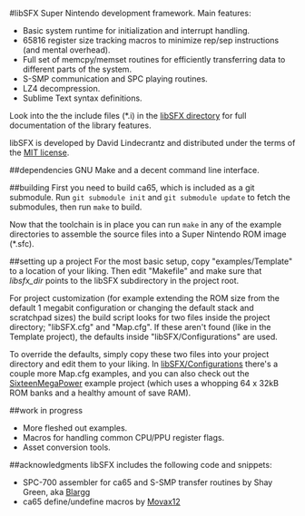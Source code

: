 #libSFX
Super Nintendo development framework. Main features:

* Basic system runtime for initialization and interrupt handling.
* 65816 register size tracking macros to minimize rep/sep instructions (and mental overhead).
* Full set of memcpy/memset routines for efficiently transferring data to different parts of the system.
* S-SMP communication and SPC playing routines.
* LZ4 decompression.
* Sublime Text syntax definitions.

Look into the the include files (*.i) in the [libSFX directory](./libSFX/) for full documentation of the library features.

libSFX is developed by David Lindecrantz and distributed under the terms of the [MIT license](./LICENSE).


##dependencies
GNU Make and a decent command line interface.


##building
First you need to build ca65, which is included as a git submodule. Run `git submodule init` and `git submodule update` to fetch the submodules, then run `make` to build.

Now that the toolchain is in place you can run `make` in any of the example directories to assemble the source files into a Super Nintendo ROM image (*.sfc).


##setting up a project
For the most basic setup, copy "examples/Template" to a location of your liking. Then edit "Makefile" and make sure that *libsfx_dir* points to the libSFX subdirectory in the project root.

For project customization (for example extending the ROM size from the default 1 megabit configuration or changing the default stack and scratchpad sizes) the build script looks for two files inside the project directory; "libSFX.cfg" and "Map.cfg". If these aren't found (like in the Template project), the defaults inside "libSFX/Configurations" are used.

To override the defaults, simply copy these two files into your project directory and edit them to your liking. In [libSFX/Configurations](./libSFX/Configurations/) there's a couple more Map.cfg examples, and you can also check out the [SixteenMegaPower](./examples/SixteenMegaPower) example project (which uses a whopping 64 x 32kB ROM banks and a healthy amount of save RAM).


##work in progress
* More fleshed out examples.
* Macros for handling common CPU/PPU register flags.
* Asset conversion tools.


##acknowledgments
libSFX includes the following code and snippets:

* SPC-700 assembler for ca65 and S-SMP transfer routines by Shay Green, aka [Blargg](http://blargg.8bitalley.com)
* ca65 define/undefine macros by [Movax12](http://forums.nesdev.com/memberlist.php?mode=viewprofile&u=4680)
